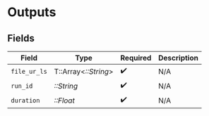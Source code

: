 # Outputs


## Fields

| Field                | Type                 | Required             | Description          |
| -------------------- | -------------------- | -------------------- | -------------------- |
| `file_ur_ls`         | T::Array<*::String*> | :heavy_check_mark:   | N/A                  |
| `run_id`             | *::String*           | :heavy_check_mark:   | N/A                  |
| `duration`           | *::Float*            | :heavy_check_mark:   | N/A                  |